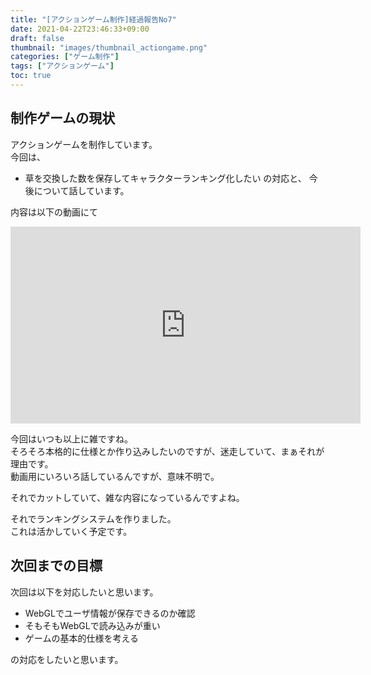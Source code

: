 ```yaml
---
title: "[アクションゲーム制作]経過報告No7"
date: 2021-04-22T23:46:33+09:00
draft: false
thumbnail: "images/thumbnail_actiongame.png"
categories: ["ゲーム制作"]
tags: ["アクションゲーム"]
toc: true
---
```


## 制作ゲームの現状  
アクションゲームを制作しています。  
今回は、
- 草を交換した数を保存してキャラクターランキング化したい
の対応と、
今後について話しています。
  
内容は以下の動画にて  
<iframe width="560" height="315" src="https://www.youtube.com/embed/gOjGtqR_V2g" frameborder="0" allow="accelerometer; autoplay; clipboard-write; encrypted-media; gyroscope; picture-in-picture" allowfullscreen></iframe>  


今回はいつも以上に雑ですね。  
そろそろ本格的に仕様とか作り込みしたいのですが、迷走していて、まぁそれが理由です。  
動画用にいろいろ話しているんですが、意味不明で。  

それでカットしていて、雑な内容になっているんですよね。  

  
それでランキングシステムを作りました。  
これは活かしていく予定です。  

  


## 次回までの目標
次回は以下を対応したいと思います。  

- WebGLでユーザ情報が保存できるのか確認
- そもそもWebGLで読み込みが重い
- ゲームの基本的仕様を考える

の対応をしたいと思います。  


